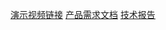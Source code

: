 [演示视频链接](https://www.iqiyi.com/v_19rzj6ca5w.html)
[产品需求文档](https://github.com/gaojingzhou/Android/blob/master/Cheers/report/Cheers产品需求文档.md)
[技术报告](https://github.com/gaojingzhou/Android/blob/master/Cheers/report/技术报告.md)
